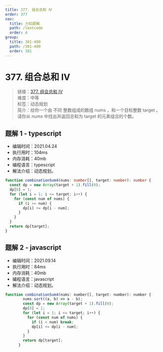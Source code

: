 ```yaml
---
title: 377. 组合总和 Ⅳ
order: 377
nav:
  title: 力扣题解
  path: /leetcode
  order: 4
group:
  title: 301-400
  path: /301-400
  order: 301
---
```


# 377. 组合总和 Ⅳ

> 链接：[377. 组合总和 Ⅳ](https://leetcode-cn.com/problems/combination-sum-iv/)  
> 难度：中等  
> 标签：动态规划  
> 简介：给你一个由 不同 整数组成的数组 nums ，和一个目标整数 target 。请你从 nums 中找出并返回总和为 target 的元素组合的个数。

## 题解 1 - typescript

- 编辑时间：2021.04.24
- 执行用时：104ms
- 内存消耗：40mb
- 编程语言：typescript
- 解法介绍：动态规划。

```typescript
function combinationSum4(nums: number[], target: number): number {
  const dp = new Array(target + 1).fill(0);
  dp[0] = 1;
  for (let i = 1; i <= target; i++) {
    for (const num of nums) {
      if (i >= num) {
        dp[i] += dp[i - num];
      }
    }
  }
  return dp[target];
}
```
## 题解 2 - javascript
- 编辑时间：2021.09.14
- 执行用时：84ms
- 内存消耗：40mb
- 编程语言：javascript
- 解法介绍：动态规划。
```javascript
function combinationSum4(nums: number[], target: number): number {
        nums.sort((a, b) => a - b);
        const dp = new Array(target + 1).fill(0);
        dp[0] = 1;
        for (let i = 1; i <= target; i++) {
          for (const num of nums) {
            if (i < num) break;
            dp[i] += dp[i - num];
          }
        }
        return dp[target];
      }
```
